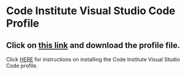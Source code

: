 # Code Institute Visual Studio Code Profile

## Click on [this link](https://github.com/Code-Institute-Org/CI_VSCode_Profile/blob/main/Code%20Institute.code-profile) and download the profile file. ##

Click [HERE](https://docs.google.com/presentation/d/1mRaq8-LTPECTi-eOqNT_eLG5hYlkIa_NapTC4-uHaUk/edit?usp=sharing) for instructions on installing the Code Institute Visual Studio Code profile.
